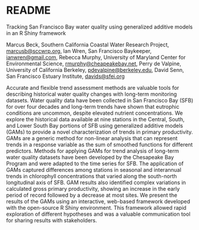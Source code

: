 # README

Tracking San Francisco Bay water quality using generalized additive models in an R Shiny framework

Marcus Beck, Southern California Coastal Water Research Project, [marcusb@sccwrp.org](mailto:marcusb@sccwrp.org), Ian Wren, San Francisco Baykeeper, [ianwren@gmail.com](mailto:ianwren@gmail.com), Rebecca Murphy, University of Maryland Center for Environmental Science, [rmurphy@cheapeakebay.net](mailto:rmurphy@chesapeakebay.net), Perry de Valpine, University of California Berkeley, [pdevalpine@berkeley.edu](mailto:pdevalpine@berkeley.edu), David Senn, San Francisco Estuary Institute, [davids@sfei.org](mailto:davids@sfei.org)

Accurate and flexible trend assessment methods are valuable tools for describing historical water quality changes with long-term monitoring datasets.  Water quality data have been collected in San Francisco Bay (SFB) for over four decades and long-term trends have shown that eutrophic conditions are uncommon, despite elevated nutrient concentrations.  We explore the historical data available at nine stations in the Central, South, and Lower South Bay portions of SFB using generalized additive models (GAMs) to provide a novel characterization of trends in primary productivity.  GAMs are a generic method for non-linear analysis that can represent trends in a response variable as the sum of smoothed functions for different predictors.  Methods for applying GAMs for trend analysis of long-term water quality datasets have been developed by the Chesapeake Bay Program and were adapted to the time series for SFB.  The application of GAMs captured differences among stations in seasonal and interannual trends in chlorophyll concentrations that varied along the south-north longitudinal axis of SFB.  GAM results also identified complex variations in calculated gross primary productivity, showing an increase in the early period of record followed by a decrease at most sites.  We present the results of the GAMs using an interactive, web-based framework developed with the open-source R Shiny environment.  This framework allowed rapid exploration of different hypotheses and was a valuable communication tool for sharing results with stakeholders.
